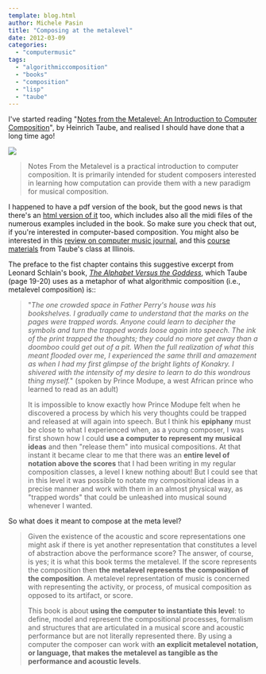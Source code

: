 ```yaml
---
template: blog.html
author: Michele Pasin
title: "Composing at the metalevel"
date: 2012-03-09
categories: 
  - "computermusic"
tags: 
  - "algorithmiccomposition"
  - "books"
  - "composition"
  - "lisp"
  - "taube"
---
```


I've started reading "[Notes from the Metalevel: An Introduction to Computer Composition](http://www.routledge.com/books/details/9789026519758/)", by Heinrich Taube, and realised I should have done that a long time ago!

![](/img/9789026519758.jpg)

> Notes From the Metalevel is a practical introduction to computer composition. It is primarily intended for student composers interested in learning how computation can provide them with a new paradigm for musical composition.

I happened to have a pdf version of the book, but the good news is that there's an [html version of it](http://www.moz.ac.at/sem/lehre/lib/bib/software/cm/Notes_from_the_Metalevel/index.html) too, which includes also all the midi files of the numerous examples included in the book. So make sure you check that out, if you're interested in computer-based composition. You might also be interested in this [review on computer music journal](http://www.computermusicjournal.org/reviews/29-3/phillips-taube.html), and this [course materials](http://camil.music.illinois.edu/Classes/404A1/) from Taube's class at Illinois.

The preface to the fist chapter contains this suggestive excerpt from Leonard Schlain's book, _[The Alphabet Versus the Goddess](http://www.alphabetvsgoddess.com/index.html)_, which Taube (page 19-20) uses as a metaphor of what algorithmic composition (i.e., metalevel composition) is::

> "_The one crowded space in Father Perry's house was his bookshelves. I gradually came to understand that the marks on the pages were trapped words. Anyone could learn to decipher the symbols and turn the trapped words loose again into speech. The ink of the print trapped the thoughts; they could no more get away than a doomboo could get out of a pit. When the full realization of what this meant flooded over me, I experienced the same thrill and amazement as when I had my first glimpse of the bright lights of Konakry. I shivered with the intensity of my desire to learn to do this wondrous thing myself._" (spoken by Prince Modupe, a west African prince who learned to read as an adult)
> 
> It is impossible to know exactly how Prince Modupe felt when he discovered a process by which his very thoughts could be trapped and released at will again into speech. But I think his **epiphany** must be close to what I experienced when, as a young composer, I was first shown how I could **use a computer to represent my musical ideas** and then "release them" into musical compositions. At that instant it became clear to me that there was an **entire level of notation above the scores** that I had been writing in my regular composition classes, a level I knew nothing about! But I could see that in this level it was possible to notate my compositional ideas in a precise manner and work with them in an almost physical way, as "trapped words" that could be unleashed into musical sound whenever I wanted.

So what does it meant to compose at the meta level?

> Given the existence of the acoustic and score representations one might ask if there is yet another representation that constitutes a level of abstraction above the performance score? The answer, of course, is yes; it is what this book terms the metalevel. If the score represents the composition then **the metalevel represents the composition of the composition**. A metalevel representation of music is concerned with representing the activity, or process, of musical composition as opposed to its artifact, or score.
> 
> This book is about **using the computer to instantiate this level**: to define, model and represent the compositional processes, formalism and structures that are articulated in a musical score and acoustic performance but are not literally represented there. By using a computer the composer can work with **an explicit metalevel notation, or language, that makes the metalevel as tangible as the performance and acoustic levels**.
